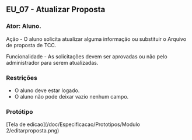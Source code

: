 ## EU_07 - Atualizar Proposta

### Ator: Aluno.

Ação - O aluno solicita atualizar alguma informação ou substituir o Arquivo de proposta de TCC.

Funcionalidade - As solicitações devem ser aprovadas ou não pelo administrador para serem atualizadas.

### Restrições
- O aluno deve estar logado.
- O aluno não pode deixar vazio nenhum campo.


### Protótipo
[Tela de edicao](/doc/Especificacao/Prototipos/Modulo 2/editarproposta.png)
